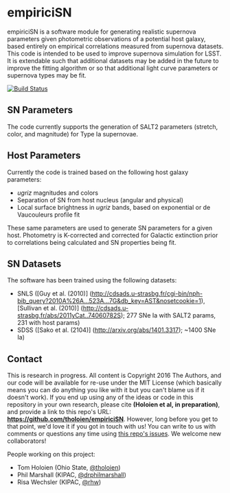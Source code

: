 # empiriciSN
empiriciSN is a software module for generating realistic supernova parameters given photometric observations of a potential host galaxy, based entirely on empirical correlations measured from supernova datasets. This code is intended to be used to improve supernova simulation for LSST. It is extendable such that additional datasets may be added in the future to improve the fitting algorithm or so that additional light curve parameters or supernova types may be fit.

[![Build Status](https://travis-ci.org/tholoien/empiriciSN.svg?branch=master)](https://travis-ci.org/tholoien/empiriciSN)

## SN Parameters
The code currently supports the generation of SALT2 parameters (stretch, color, and magnitude) for Type Ia supernovae.

## Host Parameters
Currently the code is trained based on the following host galaxy parameters:
* *ugriz* magnitudes and colors
* Separation of SN from host nucleus (angular and physical)
* Local surface brightness in *ugriz* bands, based on exponential or de Vaucouleurs profile fit

These same parameters are used to generate SN parameters for a given host. Photometry is K-corrected and corrected for Galactic extinction prior to correlations being calculated and SN properties being fit. 

## SN Datasets
The software has been trained using the following datasets:
* SNLS ([Guy et al. (2010)] (http://cdsads.u-strasbg.fr/cgi-bin/nph-bib_query?2010A%26A...523A...7G&db_key=AST&nosetcookie=1), [Sullivan et al. (2010)] (http://cdsads.u-strasbg.fr/abs/2011yCat..74060782S); 277 SNe Ia with SALT2 params, 231 with host params)
* SDSS ([Sako et al. (2104)] (http://arxiv.org/abs/1401.3317); ~1400 SNe Ia)


## Contact

This is research in progress. All content is Copyright 2016 The Authors, and our code will be available for re-use under the MIT License (which basically means you can do anything you like with it but you can't blame us if it doesn't work). If you end up using any of the ideas or code in this repository in your own research, please cite **(Holoien et al, in preparation)**, and provide a link to this repo's URL: **https://github.com/tholoien/empiriciSN**. However, long before you get to that point, we'd love it if you got in touch with us! You can write to us with comments or questions any time using [this repo's issues](https://github.com/tholoien/empiriciSN/issues). We welcome new collaborators!

People working on this project:

* Tom Holoien (Ohio State, [@tholoien](https://github.com/tholoien/empiriciSN/issues/new?body=@tholoien))
* Phil Marshall (KIPAC, [@drphilmarshall](https://github.com/tholoien/empiriciSN/issues/new?body=@drphilmarshall))
* Risa Wechsler (KIPAC, [@rhw](https://github.com/tholoien/empiriciSN/issues/new?body=@rhw))

